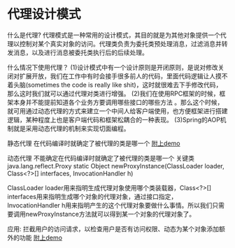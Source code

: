 # 代理设计模式

什么是代理?
代理模式是一种常用的设计模式，其目的就是为其他对象提供一个代理以控制对某个真实对象的访问。代理类负责为委托类预处理消息，过滤消息并转发消息，以及进行消息被委托类执行后的后续处理。

什么情况下使用代理？
(1)设计模式中有一个设计原则是开闭原则，是说对修改关闭对扩展开放，我们在工作中有时会接手很多前人的代码，里面代码逻辑让人摸不着头脑(sometimes the code is really like shit)，这时就很难去下手修改代码，那么这时我们就可以通过代理对类进行增强。
(2)我们在使用RPC框架的时候，框架本身并不能提前知道各个业务方要调用哪些接口的哪些方法 。那么这个时候，就可用通过动态代理的方式来建立一个中间人给客户端使用，也方便框架进行搭建逻辑，某种程度上也是客户端代码和框架松耦合的一种表现。
(3)Spring的AOP机制就是采用动态代理的机制来实现切面编程。

静态代理
在代码编译时就确定了被代理的类是哪一个
[附上demo](https://github.com/maybehyc/huyc.github.io/tree/master/sourceCode/JAVA分布式/staticProxyDemo) <br>

动态代理
不能确定在代码编译时就确定了被代理的类是哪一个
关键类 java.lang.reflect.Proxy
static Object newProxyInstance(ClassLoader loader, Class<?>[] interfaces, InvocationHandler h)

ClassLoader loader用来指明生成代理对象使用哪个类装载器，Class<?>[] interfaces用来指明生成哪个对象的代理对象，通过接口指定，InvocationHandler h用来指明产生的这个代理对象要做什么事情。所以我们只需要调用newProxyInstance方法就可以得到某一个对象的代理对象了。

应用: 拦截用户的访问请求，以检查用户是否有访问权限、动态为某个对象添加额外的功能
[附上demo](https://github.com/maybehyc/huyc.github.io/tree/master/sourceCode/JAVA分布式/dynamicProxyDemo) <br>


